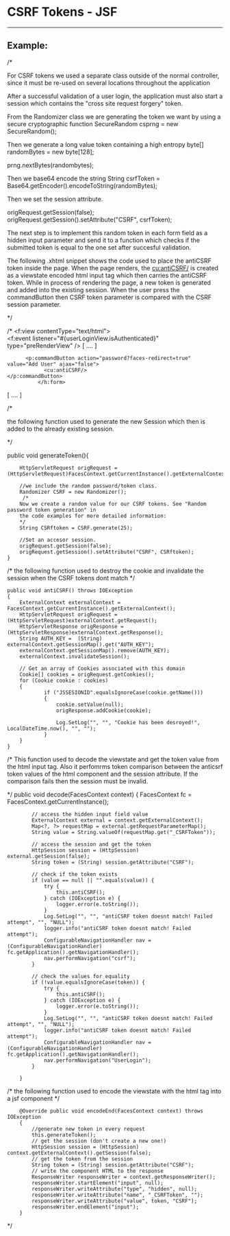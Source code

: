 # CSRF Tokens - JSF
-------

## Example:


/*

For CSRF tokens we used a separate class outside of the normal controller, since
it must be re-used on several locations throughout the application

After a successful validation of a user login, the application must also start a session
which contains the "cross site request forgery" token.

From the Randomizer class we are generating the token we want by using a secure cryptographic function
SecureRandom csprng = new SecureRandom();

Then we generate a long value token containing a high entropy
byte[] randomBytes  = new byte[128];

prng.nextBytes(randombytes);

Then we base64 encode the string
String csrfToken = Base64.getEncoder().encodeToString(randomBytes);

Then we set the session attribute.

origRequest.getSession(false);
origRequest.getSession().setAttribute("CSRF", csrfToken);

The next step is to implement this random token in each form field as a hidden input parameter
and send it to a function which checks if the submitted token is equal to the one set after succesful validation.

The following .xhtml snippet shows the code used to place the antiCSRF token inside the page.
When the page renders, the <cu:antiCSRF/> is created as a viewstate encoded html input tag
which then carries the antiCSRF token.
While in process of rendering the page, a new token is generated
and added into the existing session.
When the user press the commandButton
then CSRF token parameter is compared with the CSRF session parameter. 

*/


/*
          <f:view contentType="text/html">    
          <f:event listener="#{userLoginView.isAuthenticated}" type="preRenderView" />
[ .... ]

          <p:commandButton action="password?faces-redirect=true" value="Add User" ajax="false">
                <cu:antiCSRF/>
    </p:commandButton>
              </h:form>

[ .... ]

/* 

the following function used to generate the new Session which then is added to the already existing session. 

*/


public void generateToken(){
		
		HttpServletRequest origRequest = (HttpServletRequest)FacesContext.getCurrentInstance().getExternalContext().getRequest();

    	//we include the random password/token class.
  	    Randomizer CSRF = new Randomizer();
		 /*
        Now we create a random value for our CSRF tokens. See "Random password token generation" in
        the code examples for more detailed information:
        */
        String CSRftoken = CSRF.generate(25);
                
        //Set an accesor session.
        origRequest.getSession(false);
        origRequest.getSession().setAttribute("CSRF", CSRftoken);
	}

/* 
the following function used to destroy the cookie and invalidate the session when the CSRF tokens dont match 
*/

    public void antiCSRF() throws IOException
    {		
    	ExternalContext externalContext = FacesContext.getCurrentInstance().getExternalContext();
		HttpServletRequest origRequest = (HttpServletRequest)externalContext.getRequest();
		HttpServletResponse origResponse = (HttpServletResponse)externalContext.getResponse();
		String AUTH_KEY =  (String) externalContext.getSessionMap().get("AUTH_KEY");
		externalContext.getSessionMap().remove(AUTH_KEY);
		externalContext.invalidateSession();
		
   	    // Get an array of Cookies associated with this domain
   		Cookie[] cookies = origRequest.getCookies();		         
   		for (Cookie cookie : cookies) 
   		{	         
   				if ("JSSESIONID".equalsIgnoreCase(cookie.getName()))
   				{        	 
	   				cookie.setValue(null);	       		
	   				origResponse.addCookie(cookie);
	   			
	                Log.SetLog("", "", "Cookie has been desroyed!", LocalDateTime.now(), "", "");    
   				} 
   		}		     
    }

/* 
This function used to decode the viewstate and get the token value from the html input tag. Also it perfomrms token comparison between the anticsrf token values of the html component and the session attribute. If the comparison fails then the session must be invalid.

*/ 
		public void decode(FacesContext context) {
			 FacesContext fc = FacesContext.getCurrentInstance();

			// access the hidden input field value
			ExternalContext external = context.getExternalContext();
			Map<?, ?> requestMap = external.getRequestParameterMap();
			String value = String.valueOf(requestMap.get("_CSRFToken"));

			// access the session and get the token
			HttpSession session = (HttpSession) external.getSession(false);
			String token = (String) session.getAttribute("CSRF");

			// check if the token exists
			if (value == null || "".equals(value)) {
				try {
					this.antiCSRF();
				} catch (IOException e) {
					logger.error(e.toString());
				}
				Log.SetLog("", "", "antiCSRF token doesnt match! Failed attempt", "", "NULL"); 
				logger.info("antiCSRF token doesnt match! Failed attempt");
				ConfigurableNavigationHandler nav = (ConfigurableNavigationHandler) fc.getApplication().getNavigationHandler(); 
    			nav.performNavigation("csrf");
			}

			// check the values for equality
			if (!value.equalsIgnoreCase(token)) {
				try {
					this.antiCSRF();
				} catch (IOException e) {
					logger.error(e.toString());
				}
				Log.SetLog("", "", "antiCSRF token doesnt match! Failed attempt", "", "NULL"); 
				logger.info("antiCSRF token doesnt match! Failed attempt");
				ConfigurableNavigationHandler nav = (ConfigurableNavigationHandler) fc.getApplication().getNavigationHandler(); 
    			nav.performNavigation("UserLogin");
			}

		}

/*
the following function used to encode the viewstate with the html tag into a jsf component 
*/ 

	    @Override public void encodeEnd(FacesContext context) throws IOException 
	    {
	    	//generate new token in every request
	    	this.generateToken();
	    	// get the session (don't create a new one!)
	    	HttpSession session = (HttpSession) context.getExternalContext().getSession(false);
	    	// get the token from the session
	    	String token = (String) session.getAttribute("CSRF");
	    	// write the component HTML to the response
	    	ResponseWriter responseWriter = context.getResponseWriter();
	    	responseWriter.startElement("input", null);
	    	responseWriter.writeAttribute("type", "hidden", null);
	    	responseWriter.writeAttribute("name", "_CSRFToken", "");
	    	responseWriter.writeAttribute("value", token, "CSRF");
	    	responseWriter.endElement("input");
	    }

*/

